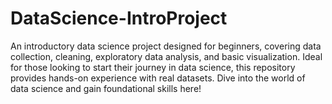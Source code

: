 # DataScience-IntroProject
An introductory data science project designed for beginners, covering data collection, cleaning, exploratory data analysis, and basic visualization. Ideal for those looking to start their journey in data science, this repository provides hands-on experience with real datasets. Dive into the world of data science and gain foundational skills here!
